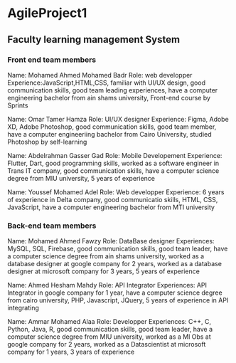 # AgileProject1
## Faculty learning management System 
### Front end team members
Name: Mohamed Ahmed Mohamed Badr
Role: web developper 
Experience:JavaScript,HTML,CSS, familiar with UI/UX design, good communication skills, good team leading experiences, have a computer engineering bachelor from ain shams university, Front-end course by Sprints 

Name: Omar Tamer Hamza 
Role: UI/UX designer 
Experience: Figma, Adobe XD, Adobe Photoshop, good communication skills, good team member, have a computer engineeriing bachelor from Cairo University, studied Photoshop by self-learning

Name: Abdelrahman Gasser Gad
Role: Mobile Developement
Experience: Flutter, Dart, good programming skills, worked as a software engineer in Trans IT company, good communication skills, have a computer science degree from MIU university, 5 years of experience 

Name: Youssef Mohamed Adel 
Role: Web developper 
Experience: 6 years of experience in Delta company, good communicatio skills, HTML, CSS, JavaScript, have a computer engineering bachelor from MTI university

### Back-end team members 
Name: Mohamed Ahmed Fawzy 
Role: DataBase designer 
Experiences: MySQL, SQL, Firebase, good communication skills, good team leader, have a computer science degree from ain shams university, worked as a database designer at google company for 2 years, worked as a database designer at microsoft company for 3 years, 5 years of experience 

Name: Ahmed Hesham Mahdy 
Role:  API Integrator
Experiences: API Integrator in google company for 1 year, have a computer science degree from cairo university, PHP, Javascript, JQuery, 5 years of experience in API integrating

Name: Ammar Mohamed Alaa 
Role: Developper 
Experiences: C++, C, Python, Java, R, good communication skills, good team leader, have a computer science degree from MIU university, worked as a Ml Obs at google company for 2 years, worked as a Datascientist at microsoft company for 1 years, 3 years of experience



